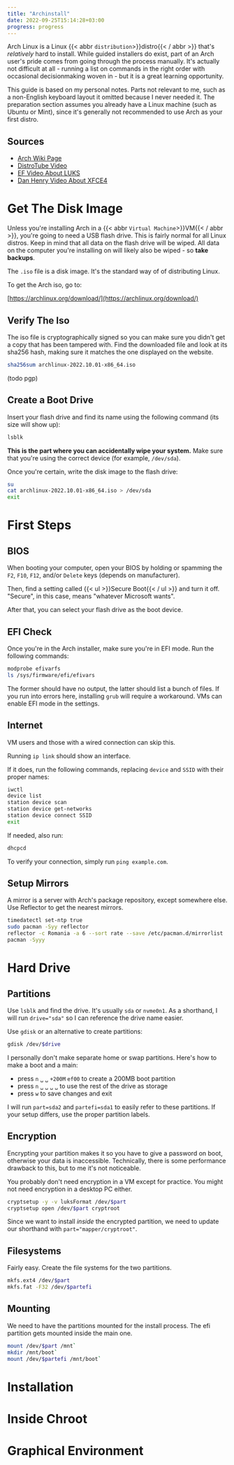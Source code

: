 ```yaml
---
title: "Archinstall"
date: 2022-09-25T15:14:28+03:00
progress: progress
---
```


Arch Linux is a Linux {{< abbr `distribution`>}}distro{{< / abbr >}} that's *relatively* hard to install.
While guided installers do exist, part of an Arch user's pride comes from going through the process manually.
It's actually not difficult at all - running a list on commands in the right order with occasional decisionmaking woven in - but it is a great learning opportunity.

This guide is based on my personal notes.
Parts not relevant to me, such as a non-English keyboard layout it omitted because I never needed it.
The preparation section assumes you already have a Linux machine (such as Ubuntu or Mint), since it's generally not recommended to use Arch as your first distro.

## Sources

- [Arch Wiki Page](https://wiki.archlinux.org/title/Installation_guide)
- [DistroTube Video](https://www.youtube.com/watch?v=PQgyW10xD8s)
- [EF Video About LUKS](https://www.youtube.com/watch?v=XNJ4oKla8B0)
- [Dan Henry Video About XFCE4](https://www.youtube.com/watch?v=FfGzL9zhPoU)

# Get The Disk Image

Unless you're installing Arch in a {{< abbr `Virtual Machine`>}}VM{{< / abbr >}}, you're going to need a USB flash drive.
This is fairly normal for all Linux distros.
Keep in mind that all data on the flash drive will be wiped.
All data on the computer you're installing on will likely also be wiped - so **take backups**.

The `.iso` file is a disk image. It's the standard way of of distributing Linux.

To get the Arch iso, go to:

[https://archlinux.org/download/](https://archlinux.org/download/)

## Verify The Iso

The iso file is cryptographically signed so you can make sure you didn't get a copy that has been tampered with.
Find the downloaded file and look at its sha256 hash, making sure it matches the one displayed on the website.

```bash
sha256sum archlinux-2022.10.01-x86_64.iso
```

(todo pgp)

## Create a Boot Drive

Insert your flash drive and find its name using the following command (its size will show up):

```bash
lsblk
```

**This is the part where you can accidentally wipe your system.**
Make sure that you're using the correct device (for example, `/dev/sda`).

Once you're certain, write the disk image to the flash drive:

```bash
su
cat archlinux-2022.10.01-x86_64.iso > /dev/sda
exit
```

# First Steps

## BIOS

When booting your computer, open your BIOS by holding or spamming the `F2`, `F10`, `F12`, and/or `Delete` keys (depends on manufacturer).

Then, find a setting called {{< ul >}}Secure Boot{{< / ul >}} and turn it off.
"Secure", in this case, means "whatever Microsoft wants".

After that, you can select your flash drive as the boot device.

## EFI Check

Once you're in the Arch installer, make sure you're in EFI mode. Run the following commands:

```bash
modprobe efivarfs
ls /sys/firmware/efi/efivars
```

The former should have no output, the latter should list a bunch of files. If you run into errors here, installing `grub` will require a workaround. VMs can enable EFI mode in the settings.

## Internet

VM users and those with a wired connection can skip this.

Running `ip link` should show an interface.

If it does, run the following commands, replacing `device` and `SSID` with their proper names:

```bash
iwctl
device list
station device scan
station device get-networks
station device connect SSID
exit
```

If needed, also run:

```bash
dhcpcd
```

To verify your connection, simply run `ping example.com`.

## Setup Mirrors

A mirror is a server with Arch's package repository, except somewhere else.
Use Reflector to get the nearest mirrors.

```bash
timedatectl set-ntp true
sudo pacman -Syy reflector
reflector -c Romania -a 6 --sort rate --save /etc/pacman.d/mirrorlist
pacman -Syyy
```


# Hard Drive

## Partitions

Use `lsblk` and find the drive. It's usually `sda` or `nvme0n1`.
As a shorthand, I will run `drive="sda"` so I can reference the drive name easier.

Use `gdisk` or an alternative to create partitions:

```bash
gdisk /dev/$drive
```

I personally don't make separate home or swap partitions. Here's how to make a boot and a main:

- press `n` `␣` `␣` `+200M` `ef00` to create a 200MB boot partition
- press `n` `␣` `␣` `␣` `␣` to use the rest of the drive as storage
- press `w` to save changes and exit

I will run `part=sda2` and `partefi=sda1` to easily refer to these partitions.
If your setup differs, use the proper partition labels.

## Encryption

Encrypting your partition makes it so you have to give a password on boot, otherwise your data is inaccessible.
Technically, there is some performance drawback to this, but to me it's not noticeable.

You probably don't need encryption in a VM except for practice.
You might not need encryption in a desktop PC either.

```bash
cryptsetup -y -v luksFormat /dev/$part
cryptsetup open /dev/$part cryptroot
```

Since we want to install *inside* the encrypted partition, we need to update our shorthand with `part="mapper/cryptroot"`.

## Filesystems

Fairly easy.
Create the file systems for the two partitions.

```bash
mkfs.ext4 /dev/$part
mkfs.fat -F32 /dev/$partefi
```

## Mounting

We need to have the partitions mounted for the install process.
The efi partition gets mounted inside the main one.

```bash
mount /dev/$part /mnt`
mkdir /mnt/boot`
mount /dev/$partefi /mnt/boot`
```


# Installation

# Inside Chroot

# Graphical Environment
